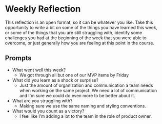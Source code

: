 # Weekly Reflection
This reflection is an open format, so it can be whatever you like. Take this opportunity to write a bit on some of the things you have learned this week, or some of the things that you are still struggling with, identify some challenges you had at the beginning of the week that you were able to overcome, or just generally how you are feeling at this point in the course.

## Prompts
- What went well this week?
  - We got through all but one of our MVP items by Friday
- What did you learn as a shock or surprise?
  - Just the amount of organization and communication a team needs when working on the same project. We need a lot of communication and I'm sure we could do even more to be better about it.
- What are you struggling with?
  - Making sure we use the same naming and styling conventions.
- What would you count as a victory?
  - I feel like I'm adding a lot to the team in the role of product owner.